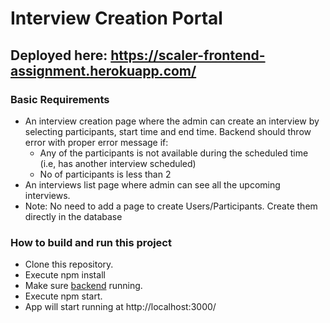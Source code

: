 # Interview Creation Portal

## Deployed here: https://scaler-frontend-assignment.herokuapp.com/

### Basic Requirements

 * An interview creation page where the admin can create an interview by selecting participants, start time and end time. Backend should throw error with proper error message if:
     * Any of the participants is not available during the scheduled time (i.e, has another interview scheduled)
     * No of participants is less than 2
 * An interviews list page where admin can see all the upcoming interviews.
 * Note: No need to add a page to create Users/Participants. Create them directly in the database

### How to build and run this project

 * Clone this repository.
 * Execute npm install
 * Make sure [backend](https://github.com/srivastavachinmay/scaler-backend-assignment) running.
 * Execute npm start.
 * App will start running at http://localhost:3000/
